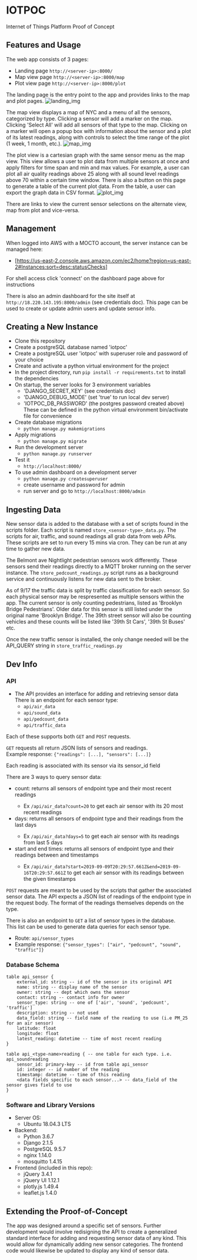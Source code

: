 # IOTPOC
Internet of Things Platform Proof of Concept

## Features and Usage
The web app consists of 3 pages:
  * Landing page `http://<server-ip>:8000/`
  * Map view page `http://<server-ip>:8000/map`
  * Plot view page `http://<server-ip>:8000/plot`

The landing page is the entry point to the app and provides links to the map and plot pages.
![landing_img]

The map view displays a map of NYC and a menu of all the sensors, categorized by type. Clicking a sensor will
add a marker on the map. Clicking 'Select All' will add all sensors of that type to the map. Clicking on a
marker will open a popup box with information about the sensor
and a plot of its latest readings, along with controls to select the time range of the plot (1 week, 1 month, etc.).
![map_img]

The plot view is a cartesian graph with the same sensor menu as the map view. This view allows a user to plot data
from multiple sensors at once and apply filters for time span and min and max values. For example, a user can plot
all air quality readings above 25 along with all sound level readings above 70 within a certain time window. There is
also a button on this page to generate a table of the current plot data. From the table, a user can export the
graph data in CSV format.
![plot_img]

There are links to view the current sensor selections on the alternate view, map from plot and vice-versa.

## Management
When logged into AWS with a MOCTO account, the server instance can be managed here:
  * [https://us-east-2.console.aws.amazon.com/ec2/home?region=us-east-2#Instances:sort=desc:statusChecks]

For shell access click 'connect' on the dashboard page above for instructions

There is also an admin dashboard for the site itself at `http://18.220.143.195:8000/admin` (see credentials doc).
    This page can be used to create or update admin users and update sensor info.

## Creating a New Instance
* Clone this repository
* Create a postgreSQL database named 'iotpoc'
* Create a postgreSQL user 'iotpoc' with superuser role and password of your choice
* Create and activate a python virtual environment for the project
* In the project directory, run `pip install -r requirements.txt` to install the dependencies
* On startup, the server looks for 3 environment variables
  * 'DJANGO_SECRET_KEY' (see credentials doc)
  * 'DJANGO_DEBUG_MODE' (set 'true' to run local dev server)
  * 'IOTPOC_DB_PASSWORD' (the postgres password created above)
  These can be defined in the python virtual environment bin/activate file for convenience
* Create database migrations
  * `python manage.py makemigrations`
* Apply migrations
  * `python manage.py migrate`
* Run the development server
  * `python manage.py runserver`
* Test it
  * `http://localhost:8000/`
* To use admin dashboard on a development server
  * `python manage.py createsuperuser`
  * create username and password for admin
  * run server and go to `http://localhost:8000/admin`
  
## Ingesting Data
New sensor data is added to the database with a set of scripts found in the scripts folder. Each script is named
`store_<sensor-type>_data.py`. The scripts for air, traffic, and sound readings all grab data from
web APIs. These scripts are set to run every 15 mins via cron. They can be run at any time to gather new data.

The Belmont ave Nightlight pedestrian sensors work differently. These sensors send
their readings directly to a MQTT broker running on the server instance. The `store_pedcount_readings.py`
script runs as a background service and continuously listens for new data sent to the broker.

As of 9/17 the traffic data is split by traffic classification for each sensor. So each physical sensor may be
respresented as multiple sensors within the app. The current sensor is only counting
pedestrians, listed as 'Brooklyn Bridge Pedestrians'. Older data for this sensor is still listed under the original name
'Brooklyn Bridge'. The 39th street sensor will also be counting vehicles and these counts will be listed like
'39th St Cars', '39th St Buses' etc.

Once the new traffic sensor is installed, the only change needed will be the API_QUERY string
in `store_traffic_readings.py`

## Dev Info
### API
* The API provides an interface for adding and retrieving sensor data
There is an endpoint for each sensor type:
  * `api/air_data`
  * `api/sound_data`
  * `api/pedcount_data`
  * `api/traffic_data`

Each of these supports both `GET` and `POST` requests.
  
`GET` requests all return JSON lists of sensors and readings.<br>
Example response: `{"readings": [...], "sensors": [...]}`
  
Each reading is associated with its sensor via its sensor_id field
  
There are 3 ways to query sensor data:
  * count: returns all sensors of endpoint type and their <count> most recent readings
    * Ex `/api/air_data?count=20` to get each air sensor with its 20 most recent readings
  * days: returns all sensors of endpoint type and their readings from the last <days> days
    * Ex `/api/air_data?days=5` to get each air sensor with its readings from last 5 days
  * start and end times: returns all sensors of endpoint type and their readings between <start> and <end> timestamps
    * Ex `/api/air_data?start=2019-09-09T20:29:57.661Z&end=2019-09-16T20:29:57.661Z` to get each air sensor 
    with its readings between the given timestamps
    
`POST` requests are meant to be used by the scripts that gather the associated sensor data. The API expects a
   JSON list of readings of the endpoint type in the request body. The format of the readings themselves depends
   on the type.
    
There is also an endpoint to `GET` a list of sensor types in the database.<br>
This list can be used to generate data queries for each sensor type.
  
  * Route: `api/sensor_types`
  * Example response: `{"sensor_types": ["air", "pedcount", "sound", "traffic"]}`

### Database Schema
```text
table api_sensor {
    external_id: string -- id of the sensor in its original API
    name: string -- display name of the sensor
    owner: string -- dept which owns the sensor
    contact: string -- contact info for owner 
    sensor_type: string -- one of ['air', 'sound', 'pedcount', 'traffic']
    description: string -- not used
    data_field: string -- field name of the reading to use (i.e PM_25 for an air sensor)
    latitude: float
    longitude: float
    latest_reading: datetime -- time of most recent reading
}

table api_<type-name>reading { -- one table for each type. i.e. api_soundreading
    sensor_id: primary-key -- id from table api_sensor
    id: integer -- id number of the reading
    timestamp: datetime -- time of this reading
    <data fields specific to each sensor...> -- data_field of the sensor gives field to use
}
```
### Software and Library Versions
  * Server OS:
    * Ubuntu 18.04.3 LTS
  * Backend:
    * Python 3.6.7
    * Django 2.1.5
    * PostgreSQL 9.5.7
    * nginx 1.14.0
    * mosquitto 1.4.15
  * Frontend (included in this repo):
    * jQuery 3.4.1
    * jQuery UI 1.12.1
    * plotly.js 1.49.4
    * leaflet.js 1.4.0

## Extending the Proof-of-Concept
The app was designed around a specific set of sensors. Further development would involve redisigning the API to
create a generalized standard interface for adding and requesting sensor data of any kind. This would allow for
dynamically adding new sensor categories. The frontend code would likewise be updated to display any kind of sensor
data.

[landing_img]: iotpoc-landing.png
[map_img]: iotpoc-map.png
[plot_img]: iotpoc-plot4.png
